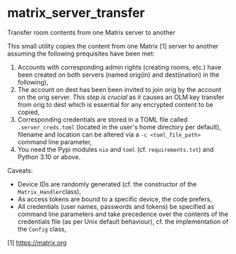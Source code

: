 # matrix_server_transfer
Transfer room contents from one Matrix server to another

This small utility copies the content from one Matrix [1] server to another assuming the following
prequisites have been met:

1. Accounts with corresponding admin rights (creating rooms, etc.) have been created on both servers (named orig(in) and dest(ination) in the following),
2. The account on dest has been been invited to join orig by the account on the orig server. *This step is crucial* as it causes an OLM key transfer from orig to dest which is essential for any encrypted content to be copied,
3. Corresponding credentials are stored in a TOML file called `.server_creds.toml` (located in the user's home directory per default), filename and location can be altered via a `-c <toml_file_path>` command line parameter,
4. You need the Pypi modules `nio` and `toml` (cf. `requirements.txt`) and Python 3.10 or above.

Caveats:
- Device IDs are randomly generated (cf. the constructor of the `Matrix_Handler`class),
- As access tokens are bound to a specific device, the code prefers,
- All credentials (user names, passwords and tokens) be specified as command line parameters and take precedence over the contents of the credentials file (as per Unix default behaviour), cf. the implementation of the `Config` class,


[1] https://matrix.org